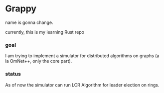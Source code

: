 # Grappy

name is gonna change.

currently, this is my learning Rust repo

### goal

I am trying to implement a simulator for distributed algorithms on graphs (a la OmNet++, only the core part).

### status

As of now the simulator can run LCR Algorithm for leader election on rings. 